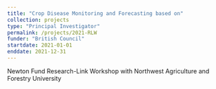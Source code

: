 ```yaml
---
title: "Crop Disease Monitoring and Forecasting based on"
collection: projects
type: "Principal Investigator"
permalink: /projects/2021-RLW
funder: "British Council"
startdate: 2021-01-01
enddate: 2021-12-31
---
```


Newton Fund Research-Link Workshop with Northwest Agriculture and Forestry University
